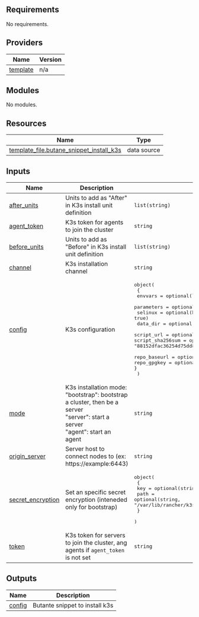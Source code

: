 <!-- BEGIN_TF_DOCS -->
## Requirements

No requirements.

## Providers

| Name                                                             | Version |
| ---------------------------------------------------------------- | ------- |
| <a name="provider_template"></a> [template](#provider\_template) | n/a     |

## Modules

No modules.

## Resources

| Name                                                                                                                                 | Type        |
| ------------------------------------------------------------------------------------------------------------------------------------ | ----------- |
| [template_file.butane_snippet_install_k3s](https://registry.terraform.io/providers/hashicorp/template/latest/docs/data-sources/file) | data source |

## Inputs

| Name                                                                                    | Description                                                                                                                         | Type                                                                                                                                                                                                                                                                                                                                                                                                                                                                                                                                                                                                                                                                                                                                          | Default                                                                                                                                                                                                                                                                                                                                                                                                                                                                                   | Required |
| --------------------------------------------------------------------------------------- | ----------------------------------------------------------------------------------------------------------------------------------- | --------------------------------------------------------------------------------------------------------------------------------------------------------------------------------------------------------------------------------------------------------------------------------------------------------------------------------------------------------------------------------------------------------------------------------------------------------------------------------------------------------------------------------------------------------------------------------------------------------------------------------------------------------------------------------------------------------------------------------------------- | ----------------------------------------------------------------------------------------------------------------------------------------------------------------------------------------------------------------------------------------------------------------------------------------------------------------------------------------------------------------------------------------------------------------------------------------------------------------------------------------- | :------: |
| <a name="input_after_units"></a> [after\_units](#input\_after\_units)                   | Units to add as "After" in K3s install unit definition                                                                              | `list(string)`                                                                                                                                                                                                                                                                                                                                                                                                                                                                                                                                                                                                                                                                                                                                | `[]`                                                                                                                                                                                                                                                                                                                                                                                                                                                                                      |    no    |
| <a name="input_agent_token"></a> [agent\_token](#input\_agent\_token)                   | K3s token for agents to join the cluster                                                                                            | `string`                                                                                                                                                                                                                                                                                                                                                                                                                                                                                                                                                                                                                                                                                                                                      | `null`                                                                                                                                                                                                                                                                                                                                                                                                                                                                                    |    no    |
| <a name="input_before_units"></a> [before\_units](#input\_before\_units)                | Units to add as "Before" in K3s install unit definition                                                                             | `list(string)`                                                                                                                                                                                                                                                                                                                                                                                                                                                                                                                                                                                                                                                                                                                                | `[]`                                                                                                                                                                                                                                                                                                                                                                                                                                                                                      |    no    |
| <a name="input_channel"></a> [channel](#input\_channel)                                 | K3s installation channel                                                                                                            | `string`                                                                                                                                                                                                                                                                                                                                                                                                                                                                                                                                                                                                                                                                                                                                      | `"stable"`                                                                                                                                                                                                                                                                                                                                                                                                                                                                                |    no    |
| <a name="input_config"></a> [config](#input\_config)                                    | K3s configuration                                                                                                                   | <pre>object(<br>    {<br>      envvars          = optional(list(string), [])<br>      parameters       = optional(list(string), [])<br>      selinux          = optional(bool, true)<br>      data_dir         = optional(string, "/var/lib/rancher/k3s")<br>      script_url       = optional(string, "https://raw.githubusercontent.com/k3s-io/k3s/7e59376bb91d451d3eaf16b9a3f80ae4d711b2bc/install.sh")<br>      script_sha256sum = optional(string, "88152dfac36254d75dd814d52960fd61574e35bc47d8c61f377496a7580414f3")<br>      repo_baseurl     = optional(string, "https://rpm.rancher.io/k3s/stable/common/centos/8/noarch/")<br>      repo_gpgkey      = optional(string, "https://rpm.rancher.io/public.key")<br>    }<br>  )</pre> | <pre>{<br>  "data_dir": "/var/lib/rancher/k3s",<br>  "envvars": [],<br>  "parameters": [],<br>  "repo_baseurl": "https://rpm.rancher.io/k3s/stable/common/centos/8/noarch/",<br>  "repo_gpgkey": "https://rpm.rancher.io/public.key",<br>  "script_sha256sum": "88152dfac36254d75dd814d52960fd61574e35bc47d8c61f377496a7580414f3",<br>  "script_url": "https://raw.githubusercontent.com/k3s-io/k3s/7e59376bb91d451d3eaf16b9a3f80ae4d711b2bc/install.sh",<br>  "selinux": true<br>}</pre> |    no    |
| <a name="input_mode"></a> [mode](#input\_mode)                                          | K3s installation mode:<br>"bootstrap": bootstrap a cluster, then be a server<br>"server": start a server<br>"agent": start an agent | `string`                                                                                                                                                                                                                                                                                                                                                                                                                                                                                                                                                                                                                                                                                                                                      | `"bootstrap"`                                                                                                                                                                                                                                                                                                                                                                                                                                                                             |    no    |
| <a name="input_origin_server"></a> [origin\_server](#input\_origin\_server)             | Server host to connect nodes to (ex: https://example:6443)                                                                          | `string`                                                                                                                                                                                                                                                                                                                                                                                                                                                                                                                                                                                                                                                                                                                                      | `""`                                                                                                                                                                                                                                                                                                                                                                                                                                                                                      |    no    |
| <a name="input_secret_encryption"></a> [secret\_encryption](#input\_secret\_encryption) | Set an specific secret encryption (inteneded only for bootstrap)                                                                    | <pre>object(<br>    {<br>      key  = optional(string)<br>      path = optional(string, "/var/lib/rancher/k3s/server/cred/encryption-config.json")<br>    }<br>  )</pre>                                                                                                                                                                                                                                                                                                                                                                                                                                                                                                                                                                      | <pre>{<br>  "key": null,<br>  "path": "/var/lib/rancher/k3s/server/cred/encryption-config.json"<br>}</pre>                                                                                                                                                                                                                                                                                                                                                                                |    no    |
| <a name="input_token"></a> [token](#input\_token)                                       | K3s token for servers to join the cluster, ang agents if `agent_token` is not set                                                   | `string`                                                                                                                                                                                                                                                                                                                                                                                                                                                                                                                                                                                                                                                                                                                                      | `null`                                                                                                                                                                                                                                                                                                                                                                                                                                                                                    |    no    |

## Outputs

| Name                                                   | Description                    |
| ------------------------------------------------------ | ------------------------------ |
| <a name="output_config"></a> [config](#output\_config) | Butante snippet to install k3s |
<!-- END_TF_DOCS -->